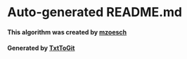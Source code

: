 # Auto-generated README.md <br />
#### This algorithm was created by [mzoesch](https://www.github.com/mzoesch) <br />
#### Generated by [TxtToGit](https://www.github.com/mzoesch/TxtToGit) <br />

